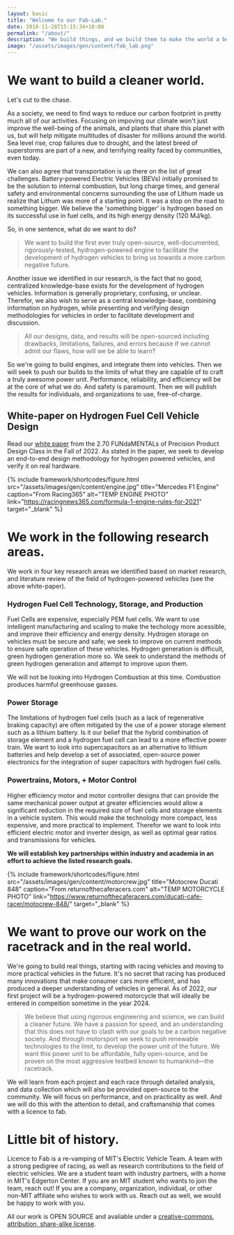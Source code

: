 ```yaml
---
layout: basic
title: "Welcome to our Fab-Lab."
date: 2018-11-28T15:15:34+10:00
permalink: "/about/"
description: "We build things, and we build them to make the world a better place."
image: "/assets/images/gen/content/fab_lab.png"
---
```


# We want to build a cleaner world.

Let's cut to the chase.

As a society, we need to find ways to reduce our carbon footprint in pretty much all of our activities. Focusing on impoving our climate won't just improve the well-being of the animals, and plants that share this planet with us, but will help mitigate multitudes of disaster for millions around the world. Sea level rise, crop failures due to drought, and the latest breed of superstorms are part of a new, and terrifying reality faced by communities, even today. 

We can also agree that transportation is up there on the list of great challenges. Battery-powered Electric Vehicles (BEVs) initially promised to be the solution to internal combustion, but long charge times, and general safety and environmental concerns surrounding the use of Lithum made us realize that Lithum was more of a starting point. It was a stop on the road to something bigger. We believe the 'something bigger' is hydrogen based on its successful use in fuel cells, and its high energy density (120 MJ/kg). 

So, in one sentence, what do we want to do?

> We want to build the first ever truly open-source, well-documented, rigorously-tested, hydrogen-powered engine to facilitate the development of hydrogen vehicles to bring us towards a more carbon negative future. 

Another issue we identified in our research, is the fact that no good, centralized knowledge-base exists for the development of hydrogen vehicles. Information is generally proprietary, confusing, or unclear. Therefor, we also wish to serve as a central knowledge-base, combining information on hydrogen, while presenting and verifying design methodologies for vehicles in order to facilitate development and discussion.

> All our designs, data, and results will be open-sourced including drawbacks, limitations, failures, and errors because if we cannot admit our flaws, how will we be able to learn?

So we're going to build engines, and integrate them into vehicles. Then we will seek to push our builds to the limits of what they are capable of to craft a truly awesome power unit. Performance, reliability, and efficiency will be at the core of what we do. And safety is paramount. Then we will publish the results for individuals, and organizations to use, free-of-charge.

## White-paper on Hydrogen Fuel Cell Vehicle Design

Read our [white paper](https://pcb.mit.edu/lectures/lecture_01/FINAL%20PAPER%20PDF.pdf) from the 2.70 FUNdaMENTALs of Precision Product Design Class in the Fall of 2022. As stated in the paper, we seek to develop an end-to-end design methodology for hydrogen powered vehicles, and verify it on real hardware.

{% include framework/shortcodes/figure.html src="/assets/images/gen/content/engine.jpg" title="Mercedes F1 Engine" caption="From Racing365" alt="TEMP ENGINE PHOTO" link="https://racingnews365.com/formula-1-engine-rules-for-2021" target="\_blank" %}

# We work in the following research areas.

We work in four key research areas we identified based on market research, and literature review of the field of hydrogen-powered vehicles (see the above white-paper).

### Hydrogen Fuel Cell Technology, Storage, and Production

Fuel Cells are expensive, especially PEM fuel cells. We want to use intelligent manufacturing and scaling to make the techology more acessible, and improve their efficiency and energy density. Hydrogen storage on vehicles must be secure and safe; we seek to improve on current methods to ensure safe operation of these vehicles. Hydrogen generation is difficult, green hydrogen generation more so. We seek to understand the methods of green hydrogen generation and attempt to improve upon them.

We will not be looking into Hydrogen Combustion at this time. Combustion produces harmful greenhouse gasses.

### Power Storage

The limitations of hydrogen fuel cells (such as a lack of regenerative braking capacity) are often mitigated by the use of a power storage element such as a lithium battery. Is it our belief that the hybrid combination of storage element and a hydrogen fuel cell can lead to a more effective power train. We want to look into supercapacitors as an alternative to lithium batteries and help develop a set of associated, open-source power electronics for the integration of super capacitors with hydrogen fuel cells.

### Powertrains, Motors, + Motor Control

Higher efficiency motor and motor controller designs that can provide the same mechanical power output at greater efficiencies would allow a significant reduction in the required size of fuel cells and storage elements in a vehicle system. This would make the technology more compact, less expensive, and more practical to implement. Therefor we want to look into efficient electric motor and inverter design, as well as optimal gear ratios and transmissions for vehicles. 

**We will establish key partnerships within industry and academia in an effort to achieve the listed research goals.**

{% include framework/shortcodes/figure.html src="/assets/images/gen/content/motorcrew.jpg" title="Motocrew Ducati 848" caption="From returnofthecaferacers.com" alt="TEMP MOTORCYCLE PHOTO" link="https://www.returnofthecaferacers.com/ducati-cafe-racer/motocrew-848/" target="\_blank" %}

# We want to prove our work on the racetrack and in the real world.

We're going to build real things, starting with racing vehicles and moving to more practical vehicles in the future. It's no secret that racing has produced many innovations that make consumer cars more efficient, and has produced a deeper understanding of vehicles in general. As of 2022, our first project will be a hydrogen-powered motorcycle that will ideally be entered in compeition sometime in the year 2024.

> We believe that using rigorous engineering and science, we can build a cleaner future. We have a passion for speed, and an understanding that this does not have to clash with our goals to be a carbon negative society. And through motorsport we seek to push renewable technologies to the limit, to develop the power unit of the future. We want this power unit to be affordable, fully open-source, and be proven on the most aggressive testbed known to humankind—the racetrack.

We will learn from each project and each race through detailed analysis, and data collection which will also be provided open-source to the community. We will focus on performance, and on practicality as well. And we will do this with the attention to detail, and craftsmanship that comes with a licence to fab. 

# Little bit of history. 

Licence to Fab is a re-vamping of MIT's Electric Vehicle Team. A team with a strong pedigree of racing, as well as research contributions to the field of electric vehicles. We are a student team with industry partners, with a home in MIT's Edgerton Center. If you are an MIT student who wants to join the team, reach out! If you are a company, organization, individual, or other non-MIT affiliate who wishes to work with us. Reach out as well, we would be happy to work with you.

All our work is OPEN SOURCE and avaliable under a [creative-commons, attribution, share-alike license](https://creativecommons.org/licenses/by-sa/4.0/).

